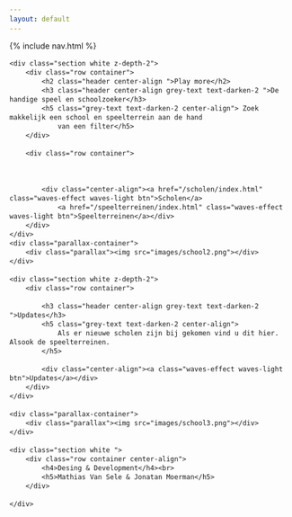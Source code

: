 ```yaml
---
layout: default
---
```


{% include nav.html %}

<main>


    <div class="section white z-depth-2">
        <div class="row container">
            <h2 class="header center-align ">Play more</h2>
            <h3 class="header center-align grey-text text-darken-2 ">De handige speel en schoolzoeker</h3>
            <h5 class="grey-text text-darken-2 center-align"> Zoek makkelijk een school en speelterrein aan de hand
                van een filter</h5>
        </div>

        <div class="row container">



            <div class="center-align"><a href="/scholen/index.html" class="waves-effect waves-light btn">Scholen</a>
                <a href="/speelterreinen/index.html" class="waves-effect waves-light btn">Speelterreinen</a></div>
        </div>
    </div>
    <div class="parallax-container">
        <div class="parallax"><img src="images/school2.png"></div>
    </div>

    <div class="section white z-depth-2">
        <div class="row container">

            <h3 class="header center-align grey-text text-darken-2 ">Updates</h3>
            <h5 class="grey-text text-darken-2 center-align">
                Als er nieuwe scholen zijn bij gekomen vind u dit hier. Alsook de speelterreinen.
            </h5>

            <div class="center-align"><a class="waves-effect waves-light btn">Updates</a></div>
        </div>
    </div>

    <div class="parallax-container">
        <div class="parallax"><img src="images/school3.png"></div>
    </div>

    <div class="section white ">
        <div class="row container center-align">
            <h4>Desing & Development</h4><br>
            <h5>Mathias Van Sele & Jonatan Moerman</h5>
        </div>

    </div>


</main>